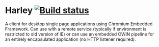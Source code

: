 Harley [![Build status](https://ci.appveyor.com/api/projects/status/gaex303gh5uyib59)](https://ci.appveyor.com/project/damianh/harley)
===============

A client for desktop single page applications using Chromium Embedded Framework. Can use with a remote service (typically if environment is restricted to old version of IE) or can use an embedded OWIN pipeline for an entirely encapsulated application (no HTTP listener required).
